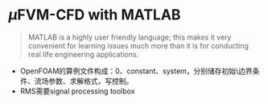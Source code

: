 # $\mu$FVM-CFD with MATLAB



> MATLAB is a highly user friendly language; this makes it very convenient for learning issues much more than it is for conducting real life engineering applications.

- OpenFOAM的算例文件构成：0、constant、system，分别储存初始\边界条件、流场参数、求解格式，写控制。
- RMS需要signal processing toolbox
